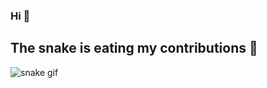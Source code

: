 ### Hi 👋

<!--
**Tnunesguarda/Tnunesguarda** is a ✨ _special_ ✨ repository because its `README.md` (this file) appears on your GitHub profile.

Here are some ideas to get you started:

- 🔭 I’m currently working on ...
- 🌱 I’m currently learning ...
- 👯 I’m looking to collaborate on ...
- 🤔 I’m looking for help with ...
- 💬 Ask me about ...
- 📫 How to reach me: ...
- 😄 Pronouns: ...
- ⚡ Fun fact: ...
-->

## The snake is eating my contributions 🤭
![snake gif](https://github.com/tnunesguarda/tnunesguarda/blob/output/github-contribution-grid-snake.gif)
